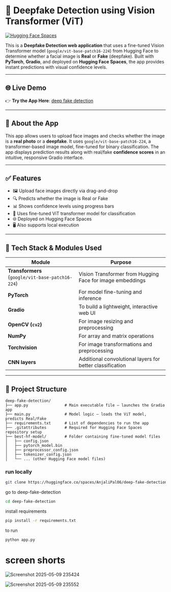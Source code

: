 # 🧠 Deepfake Detection using Vision Transformer (ViT)

[![Hugging Face Spaces](https://img.shields.io/badge/🤗%20Live%20App-Hugging%20Face-blue?logo=huggingface)](https://huggingface.co/spaces/AnjaliPal06/deep-fake-detection)

This is a **Deepfake Detection web application** that uses a fine-tuned Vision Transformer model (`google/vit-base-patch16-224`) from Hugging Face to determine whether a facial image is **Real** or **Fake** (deepfake). Built with **PyTorch**, **Gradio**, and deployed on **Hugging Face Spaces**, the app provides instant predictions with visual confidence levels.

---

## 🌐 Live Demo

👉 **Try the App Here**: [deep fake detection](https://huggingface.co/spaces/AnjaliPal06/deep-fake-detection)

---

## 📱 About the App

This app allows users to upload face images and checks whether the image is a **real photo** or a **deepfake**. It uses `google/vit-base-patch16-224`, a transformer-based image model, fine-tuned for binary classification. The app displays prediction results along with real/fake **confidence scores** in an intuitive, responsive Gradio interface.

---

## ✅ Features

- 🖼️ Upload face images directly via drag-and-drop
- 🔍 Predicts whether the image is Real or Fake
- 📊 Shows confidence levels using progress bars
- 🧠 Uses fine-tuned ViT transformer model for classification
- 🌐 Deployed on Hugging Face Spaces
- 🖥️ Also supports local execution

---

## 🧪 Tech Stack & Modules Used

| Module | Purpose |
|--------|---------|
| **Transformers** (`google/vit-base-patch16-224`) | Vision Transformer from Hugging Face for image embeddings |
| **PyTorch** | For model fine-tuning and inference |
| **Gradio** | To build a lightweight, interactive web UI |
| **OpenCV (`cv2`)** | For image resizing and preprocessing |
| **NumPy** | For array and matrix operations |
| **Torchvision** | For image transformations and preprocessing |
| **CNN layers** | Additional convolutional layers for better classification |

---

## 📂 Project Structure

```text
deep-fake-detection/
├── app.py                # Main executable file – launches the Gradio app
├── main.py               # Model logic – loads the ViT model, predicts Real/Fake
├── requirements.txt      # List of dependencies to run the app
├── .gitattributes        # Required for Hugging Face Spaces repository setup
├── best-hf-model/        # Folder containing fine-tuned model files
│   ├── config.json
│   ├── pytorch_model.bin
│   ├── preprocessor_config.json
│   ├── tokenizer_config.json
│   └── ... (other Hugging Face model files)
```


### run locally
```bash
git clone https://huggingface.co/spaces/AnjaliPal06/deep-fake-detection
```

go to deep-fake-detection
```bash
cd deep-fake-detection
```

install requirements
```bash
pip install -r requirements.txt
```

to run
```bash
python app.py
```

# screen shorts

![Screenshot 2025-05-09 235424](https://github.com/user-attachments/assets/9d14898b-c43b-4295-9264-9e8d3f5faa26)



![Screenshot 2025-05-09 235552](https://github.com/user-attachments/assets/2acb403e-c24a-487a-95db-c96df78990d0)





